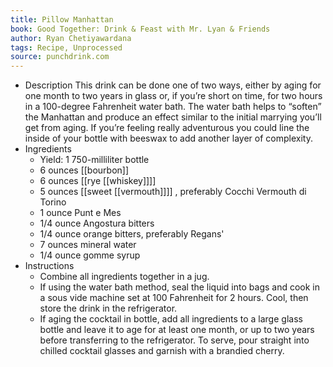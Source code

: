 ```yaml
---
title: Pillow Manhattan
book: Good Together: Drink & Feast with Mr. Lyan & Friends
author: Ryan Chetiyawardana
tags: Recipe, Unprocessed
source: punchdrink.com
---
```


- Description
  This drink can be done one of two ways, either by aging for one month to two years in glass or, if you’re short on time, for two hours in a 100-degree Fahrenheit water bath. The water bath helps to “soften” the Manhattan and produce an effect similar to the initial marrying you’ll get from aging. If you’re feeling really adventurous you could line the inside of your bottle with beeswax to add another layer of complexity.
- Ingredients
  * Yield: 1 750-milliliter bottle
  * 6 ounces [[bourbon]] 
  * 6 ounces [[rye [[whiskey]]]] 
  * 5 ounces [[sweet [[vermouth]]]] , preferably Cocchi Vermouth di Torino
  * 1 ounce Punt e Mes
  * 1/4 ounce Angostura bitters
  * 1/4 ounce orange bitters, preferably Regans'
  * 7 ounces mineral water
  * 1/4 ounce gomme syrup
- Instructions
  * Combine all ingredients together in a jug.
  * If using the water bath method, seal the liquid into bags and cook in a sous vide machine set at 100 Fahrenheit for 2 hours. Cool, then store the drink in the refrigerator.
  * If aging the cocktail in bottle, add all ingredients to a large glass bottle and leave it to age for at least one month, or up to two years before transferring to the refrigerator. To serve, pour straight into chilled cocktail glasses and garnish with a brandied cherry.